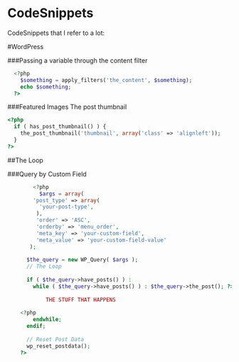 CodeSnippets
============

CodeSnippets that I refer to a lot:

#WordPress

###Passing a variable through the content filter

```php
  <?php 
    $something = apply_filters('the_content', $something);
    echo $something;
  ?>
```

###Featured Images
The post thumbnail
```php
<?php
  if ( has_post_thumbnail() ) {
    the_post_thumbnail('thumbnail', array('class' => 'alignleft'));
  }
?>
```


##The Loop

###Query by Custom Field
```php
    	<?php
    	  $args = array(
  	    'post_type' => array(
	      'your-post-type',
	     ),
	     'order' => 'ASC',           
	     'orderby' => 'menu_order',
	     'meta_key' => 'your-custom-field',
	     'meta_value' => 'your-custom-field-value'
	   );
		    
	  $the_query = new WP_Query( $args );
	  // The Loop
	  
	  if ( $the_query->have_posts() ) :
	    while ( $the_query->have_posts() ) : $the_query->the_post(); ?>
        
        	THE STUFF THAT HAPPENS
        
	<?php
	    endwhile;
	  endif;
		    
	  // Reset Post Data
	  wp_reset_postdata();
	?>

```
